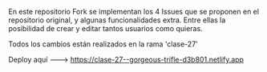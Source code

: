 En este repositorio Fork se implementan los 4 Issues que se proponen en el repositorio original, y algunas funcionalidades extra.
Entre ellas la posibilidad de crear y editar tantos usuarios como quieras.

Todos los cambios están realizados en la rama 'clase-27'

Deploy aquí ---> https://clase-27--gorgeous-trifle-d3b801.netlify.app

